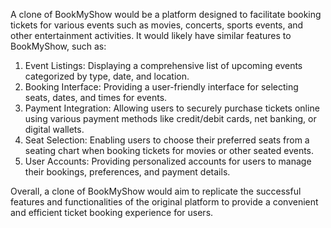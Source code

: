A clone of BookMyShow would be a platform designed to facilitate booking tickets for various events such as movies, concerts, sports events, and other entertainment activities. It would likely have similar features to BookMyShow, such as:

1. Event Listings: Displaying a comprehensive list of upcoming events categorized by type, date, and location.
2. Booking Interface: Providing a user-friendly interface for selecting seats, dates, and times for events.
3. Payment Integration: Allowing users to securely purchase tickets online using various payment methods like credit/debit cards, net banking, or digital wallets.
4. Seat Selection: Enabling users to choose their preferred seats from a seating chart when booking tickets for movies or other seated events.
5. User Accounts: Providing personalized accounts for users to manage their bookings, preferences, and payment details.

Overall, a clone of BookMyShow would aim to replicate the successful features and functionalities of the original platform to provide a convenient and efficient ticket booking experience for users.
